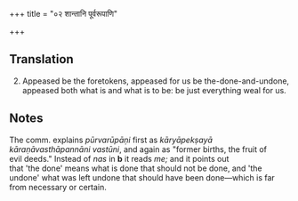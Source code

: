 +++
title = "०२ शान्तानि पूर्वरूपाणि"

+++
## Translation
2. Appeased be the foretokens, appeased for us be the-done-and-undone,  
appeased both what is and what is to be: be just everything weal for us.

## Notes
The comm. explains *pūrvarūpāṇi* first as *kāryāpekṣayā  
kāraṇāvasthāpannāni vastūni*, and again as "former births, the fruit of  
evil deeds." Instead of *nas* in **b** it reads *me;* and it points out  
that 'the done' means what is done that should not be done, and 'the  
undone' what was left undone that should have been done—which is far  
from necessary or certain.
